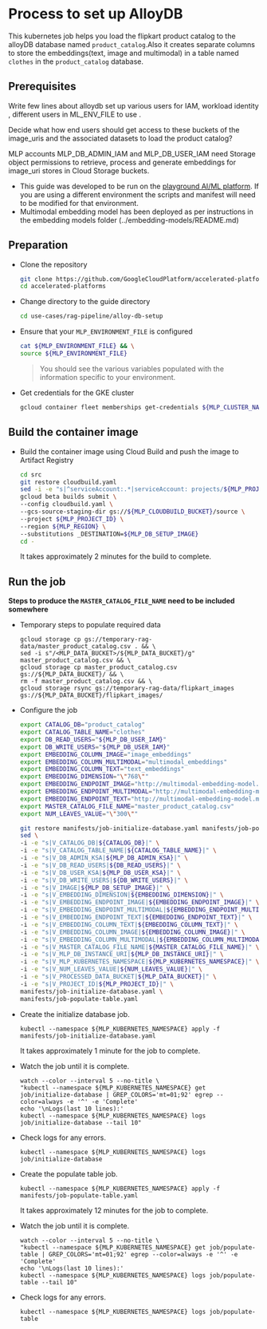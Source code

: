 # Process to set up AlloyDB

This kubernetes job helps you load the flipkart product catalog to the alloyDB database named `product_catalog`.Also it creates separate columns to store the embeddings(text, image and multimodal) in a table named `clothes` in the `product_catalog` database.

## Prerequisites

<TODO> Write few lines about alloydb set up various users for IAM, workload identity , different users in ML_ENV_FILE to use .

<TODO> Decide what how end users should get access to these buckets of the image_uris and the associated datasets to load the product catalog?

MLP accounts MLP_DB_ADMIN_IAM and MLP_DB_USER_IAM need Storage object permissions to retrieve, process and generate embeddings for image_uri stores in Cloud Storage buckets.

- This guide was developed to be run on the [playground AI/ML platform](/platforms/gke-aiml/playground/README.md). If you are using a different environment the scripts and manifest will need to be modified for that environment.
- Multimodal embedding model has been deployed as per instructions in the embedding models folder (../embedding-models/README.md)

## Preparation

- Clone the repository

  ```sh
  git clone https://github.com/GoogleCloudPlatform/accelerated-platforms && \
  cd accelerated-platforms
  ```

- Change directory to the guide directory

  ```sh
  cd use-cases/rag-pipeline/alloy-db-setup
  ```

- Ensure that your `MLP_ENVIRONMENT_FILE` is configured

  ```sh
  cat ${MLP_ENVIRONMENT_FILE} && \
  source ${MLP_ENVIRONMENT_FILE}
  ```

  > You should see the various variables populated with the information specific to your environment.

- Get credentials for the GKE cluster

  ```sh
  gcloud container fleet memberships get-credentials ${MLP_CLUSTER_NAME} --project ${MLP_PROJECT_ID}
  ```

## Build the container image

- Build the container image using Cloud Build and push the image to Artifact Registry

  ```sh
  cd src
  git restore cloudbuild.yaml
  sed -i -e "s|^serviceAccount:.*|serviceAccount: projects/${MLP_PROJECT_ID}/serviceAccounts/${MLP_BUILD_GSA}|" cloudbuild.yaml
  gcloud beta builds submit \
  --config cloudbuild.yaml \
  --gcs-source-staging-dir gs://${MLP_CLOUDBUILD_BUCKET}/source \
  --project ${MLP_PROJECT_ID} \
  --region ${MLP_REGION} \
  --substitutions _DESTINATION=${MLP_DB_SETUP_IMAGE}
  cd -
  ```

  It takes approximately 2 minutes for the build to complete.

## Run the job

**Steps to produce the `MASTER_CATALOG_FILE_NAME` need to be included somewhere**

- Temporary steps to populate required data

  ```
  gcloud storage cp gs://temporary-rag-data/master_product_catalog.csv . && \
  sed -i s"/<MLP_DATA_BUCKET>/${MLP_DATA_BUCKET}/g" master_product_catalog.csv && \
  gcloud storage cp master_product_catalog.csv gs://${MLP_DATA_BUCKET}/ && \
  rm -f master_product_catalog.csv && \
  gcloud storage rsync gs://temporary-rag-data/flipkart_images gs://${MLP_DATA_BUCKET}/flipkart_images/
  ```

- Configure the job

  ```sh
  export CATALOG_DB="product_catalog"
  export CATALOG_TABLE_NAME="clothes"
  export DB_READ_USERS="${MLP_DB_USER_IAM}"
  export DB_WRITE_USERS="${MLP_DB_USER_IAM}"
  export EMBEDDING_COLUMN_IMAGE="image_embeddings"
  export EMBEDDING_COLUMN_MULTIMODAL="multimodal_embeddings"
  export EMBEDDING_COLUMN_TEXT="text_embeddings"
  export EMBEDDING_DIMENSION="\"768\""
  export EMBEDDING_ENDPOINT_IMAGE="http://multimodal-embedding-model.ml-team:80/image_embeddings"
  export EMBEDDING_ENDPOINT_MULTIMODAL="http://multimodal-embedding-model.ml-team:80/multimodal_embeddings"
  export EMBEDDING_ENDPOINT_TEXT="http://multimodal-embedding-model.ml-team:80/text_embeddings"
  export MASTER_CATALOG_FILE_NAME="master_product_catalog.csv"
  export NUM_LEAVES_VALUE="\"300\""
  ```

  ```sh
  git restore manifests/job-initialize-database.yaml manifests/job-populate-table.yaml
  sed \
  -i -e "s|V_CATALOG_DB|${CATALOG_DB}|" \
  -i -e "s|V_CATALOG_TABLE_NAME|${CATALOG_TABLE_NAME}|" \
  -i -e "s|V_DB_ADMIN_KSA|${MLP_DB_ADMIN_KSA}|" \
  -i -e "s|V_DB_READ_USERS|${DB_READ_USERS}|" \
  -i -e "s|V_DB_USER_KSA|${MLP_DB_USER_KSA}|" \
  -i -e "s|V_DB_WRITE_USERS|${DB_WRITE_USERS}|" \
  -i -e "s|V_IMAGE|${MLP_DB_SETUP_IMAGE}|" \
  -i -e "s|V_EMBEDDING_DIMENSION|${EMBEDDING_DIMENSION}|" \
  -i -e "s|V_EMBEDDING_ENDPOINT_IMAGE|${EMBEDDING_ENDPOINT_IMAGE}|" \
  -i -e "s|V_EMBEDDING_ENDPOINT_MULTIMODAL|${EMBEDDING_ENDPOINT_MULTIMODAL}|" \
  -i -e "s|V_EMBEDDING_ENDPOINT_TEXT|${EMBEDDING_ENDPOINT_TEXT}|" \
  -i -e "s|V_EMBEDDING_COLUMN_TEXT|${EMBEDDING_COLUMN_TEXT}|" \
  -i -e "s|V_EMBEDDING_COLUMN_IMAGE|${EMBEDDING_COLUMN_IMAGE}|" \
  -i -e "s|V_EMBEDDING_COLUMN_MULTIMODAL|${EMBEDDING_COLUMN_MULTIMODAL}|" \
  -i -e "s|V_MASTER_CATALOG_FILE_NAME|${MASTER_CATALOG_FILE_NAME}|" \
  -i -e "s|V_MLP_DB_INSTANCE_URI|${MLP_DB_INSTANCE_URI}|" \
  -i -e "s|V_MLP_KUBERNETES_NAMESPACE|${MLP_KUBERNETES_NAMESPACE}|" \
  -i -e "s|V_NUM_LEAVES_VALUE|${NUM_LEAVES_VALUE}|" \
  -i -e "s|V_PROCESSED_DATA_BUCKET|${MLP_DATA_BUCKET}|" \
  -i -e "s|V_PROJECT_ID|${MLP_PROJECT_ID}|" \
  manifests/job-initialize-database.yaml \
  manifests/job-populate-table.yaml
  ```

- Create the initialize database job.

  ```
  kubectl --namespace ${MLP_KUBERNETES_NAMESPACE} apply -f manifests/job-initialize-database.yaml
  ```

  It takes approximately 1 minute for the job to complete.

- Watch the job until it is complete.

  ```
  watch --color --interval 5 --no-title \
  "kubectl --namespace ${MLP_KUBERNETES_NAMESPACE} get job/initialize-database | GREP_COLORS='mt=01;92' egrep --color=always -e '^' -e 'Complete'
  echo '\nLogs(last 10 lines):'
  kubectl --namespace ${MLP_KUBERNETES_NAMESPACE} logs job/initialize-database --tail 10"
  ```

- Check logs for any errors.

  ```
  kubectl --namespace ${MLP_KUBERNETES_NAMESPACE} logs job/initialize-database
  ```

- Create the populate table job.

  ```
  kubectl --namespace ${MLP_KUBERNETES_NAMESPACE} apply -f manifests/job-populate-table.yaml
  ```

  It takes approximately 12 minutes for the job to complete.

- Watch the job until it is complete.

  ```
  watch --color --interval 5 --no-title \
  "kubectl --namespace ${MLP_KUBERNETES_NAMESPACE} get job/populate-table | GREP_COLORS='mt=01;92' egrep --color=always -e '^' -e 'Complete'
  echo '\nLogs(last 10 lines):'
  kubectl --namespace ${MLP_KUBERNETES_NAMESPACE} logs job/populate-table --tail 10"
  ```

- Check logs for any errors.

  ```
  kubectl --namespace ${MLP_KUBERNETES_NAMESPACE} logs job/populate-table
  ```
